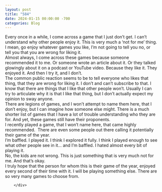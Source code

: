 ```yaml
---
layout: post
title: "584"
date: 2024-01-15 00:00:00 -700
categories: Blog
---
```


<div class="blog-content">
				<div class="paragraph"><span><span>Every once in a while, I come across a game that I just don&rsquo;t get. I can&rsquo;t understand why other people enjoy it. This is very much a &lsquo;not for me&rsquo; thing. I mean, go enjoy whatever games you like, I&rsquo;m not going to tell you no, or tell you that you are wrong for liking it.</span></span><br><span></span><span><span>Almost always, I come across these games because someone recommended it to me. Or someone wrote an article about it. Or they talked glowingly about it on a podcast or YouTube video. Because they like it. They enjoyed it. And then I try it, and I don&rsquo;t.</span></span><br><span></span><span><span>The common public reaction seems to be to tell everyone who likes that thing, that they are wrong for liking it. I don&rsquo;t and can&rsquo;t subscribe to that. I know that there are things that I like that other people won&rsquo;t. Usually I can try to articulate why it is that I like that thing, but I don&rsquo;t actually expect my opinion to sway anyone.</span></span><br><span></span><span><span>There are legions of games, and I won&rsquo;t attempt to name them here, that I don&rsquo;t enjoy, but I can imagine how someone else might. There is a much shorter list of games that I have a lot of trouble understanding who they are for. And yet, these games still have their proponents.</span></span><br><span></span><span><span>I recently played a game, that I won&rsquo;t name here, that came highly recommended.&nbsp; There are even some people out there calling it potentially their game of the year.</span></span><br><span></span><span><span>I&rsquo;m baffled. I played it. I think I explored it fully. I think I played enough to see what other people see in it&hellip; and I&rsquo;m baffled. I hated almost every bit of playing it.</span></span><br><span></span><span><span>No, the kids are not wrong. This is just something that is very much not for me. And that&rsquo;s okay.&nbsp;</span></span><br><span></span><span><span>I truly hope that the person for whom this is their game of the year, enjoyed every second of their time with it. I will be playing something else. There are so very many games to choose from.</span></span><br><span></span></div>

		</div>
        